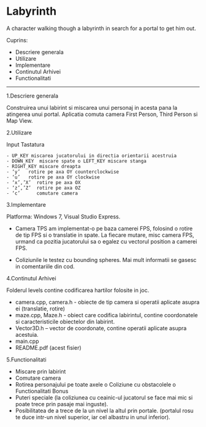 Labyrinth
=========

A character walking though a labyrinth in search for a portal to get him out.

Cuprins:

- Descriere generala 
- Utilizare 
- Implementare 
- Continutul Arhivei 
- Functionalitati 
__________________________________________________________________________________________________



1.Descriere generala

Construirea unui labirint si miscarea unui personaj in acesta pana la atingerea unui portal. Aplicatia 
comuta camera First Person, Third Person si Map View.
 
2.Utilizare 

Input Tastatura 

	- UP_KEY miscarea jucatorului in directia orientarii acestruia 
	- DOWN_KEY  miscare spate o LEFT_KEY miscare stanga 
	- RIGHT_KEY miscare dreapta 
	- ‘y’   rotire pe axa OY counterclockwise 
	- ‘u’   rotire pe axa OY clockwise 
	- ‘x’,’X’  rotire pe axa OX 
	- ‘z’,’Z’  rotire pe axa OZ 
	- ‘c’      comutare camera 
 
3.Implementare 

Platforma: Windows 7, Visual Studio Express. 

- Camera TPS am implementat-o pe baza camerei FPS, folosind o rotire de tip FPS si o translatie in spate. 
La fiecare mutare, misc camera FPS, urmand ca pozitia jucatorului sa o egalez cu vectorul position a camerei FPS. 

- Coliziunile le testez cu bounding spheres. 
Mai mult informatii se gasesc in comentariile din cod.

 
4.Continutul Arhivei 

Folderul levels contine codificarea hartilor folosite in joc.  
  - camera.cpp, camera.h - obiecte de tip camera si operatii aplicate asupra ei (translatie,  rotire)   
  - maze.cpp, Maze.h - obiect care codifica labirintul, contine coordonatele si caracteristicile obiectelor din labirint. 
  - Vector3D.h – vector de coordonate, contine operatii aplicate asupra acestuia. 
  - main.cpp 
  - README.pdf (acest fisier)  


5.Functionalitati 

  - Miscare prin labirint 
  - Comutare camera 
  - Rotirea personajului pe toate axele o Coliziune cu obstacolele o Functionalitati Bonus  
  - Puteri speciale (la coliziunea cu ceainic-ul jucatorul se face mai mic si poate trece prin pasaje mai inguste). 
  - Posibilitatea de a trece de la un nivel la altul prin portale. (portalul rosu te duce intr-un nivel superior, iar 
    cel albastru in unul inferior).   
